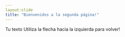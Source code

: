 ```yaml
---
layout:slide
title: "Bienvenidos a la segunda página!"
---
```

Tu texto
Utiliza la flecha hacia la izquierda para volver!
